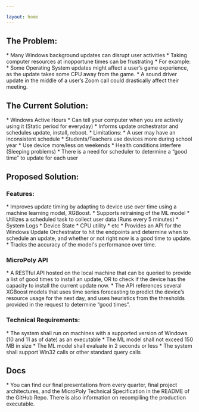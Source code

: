 ```yaml
---

layout: home
---
```

<h2>The Problem:</h2>
* Many Windows background updates can disrupt user activities
* Taking computer resources at inopportune times can be frustrating
* For example:
   * Some Operating System updates might affect a user’s game experience, as the update takes some CPU away from the game.
   * A sound driver update in the middle of a user’s Zoom call could drastically affect their meeting.

<h2>The Current Solution:</h2>
* Windows Active Hours
   * Can tell your computer when you are actively using it (Static period for everyday)
   * Informs update orchestrator and schedules update, install, reboot.
* Limitations:
   * A user may have an inconsistent schedule
   * Students/Teachers use devices more during school year
   * Use device more/less on weekends
   * Health conditions interfere (Sleeping problems)
   * There is a need for scheduler to determine a “good time” to update for each user

<h2>Proposed Solution:</h2>
<h3>Features:</h3>
* Improves update timing by adapting to device use over time using a machine learning model, XGBoost.
* Supports retraining of the ML model
* Utilizes a scheduled task to collect user data (Runs every 5 minutes)
    * System Logs
    * Device State
    * CPU utility
    * etc
* Provides an API for the Windows Update Orchestrator to hit the endpoints and determine when to schedule an update, and whether or not right now is a good time to update.
* Tracks the accuracy of the model's performance over time.

<h3>MicroPoly API</h3>
* A RESTful API hosted on the local machine that can be queried to provide a list of good times to install an update, OR to check if the device has the capacity to install the current update now. 
* The API references several XGBoost models that uses time series forecasting to predict the device’s resource usage for the next day, and uses heuristics from the thresholds provided in the request to determine “good times”.

<h3>Technical Requirements:</h3>
* The system shall run on machines with a supported version of Windows (10 and 11 as of date) as an executable
* The ML model shall not exceed 150 MB in size
* The ML model shall evaluate in 2 seconds or less
* The system shall support Win32 calls or other standard query calls

<h2>Docs</h2>
* You can find our final presentations from every quarter, final project architectures, and the MicroPoly Technical Specification in the README of the GitHub Repo. There is also information on recompiling the production executable.
